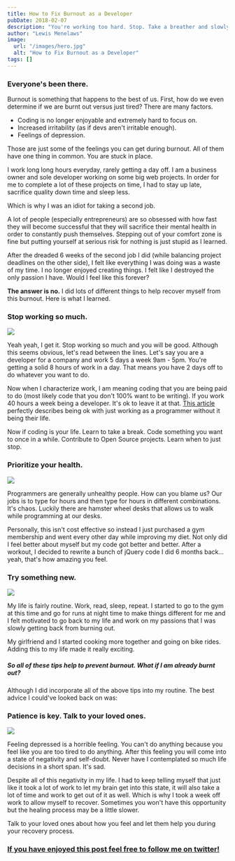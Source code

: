 ```yaml
---
title: How to Fix Burnout as a Developer
pubDate: 2018-02-07
description: "You're working too hard. Stop. Take a breather and slowly move yourself back in."
author: "Lewis Menelaws"
image:
  url: "/images/hero.jpg"
  alt: "How to Fix Burnout as a Developer"
tags: []
---
```

### Everyone's been there.

Burnout is something that happens to the best of us. First, how do we even determine if we are burnt out versus just tired? There are many factors.

- Coding is no longer enjoyable and extremely hard to focus on.
- Increased irritability (as if devs aren't irritable enough).
- Feelings of depression.

Those are just some of the feelings you can get during burnout. All of them have one thing in common. You are stuck in place.

I work long long hours everyday, rarely getting a day off. I am a business owner and sole developer working on some big web projects. In order for me to complete a lot of these projects on time, I had to stay up late, sacrifice quality down time and sleep less.

Which is why I was an idiot for taking a second job.

A lot of people (especially entrepreneurs) are so obsessed with how fast they will become successful that they will sacrifice their mental health in order to constantly push themselves. Stepping out of your comfort zone is fine but putting yourself at serious risk for nothing is just stupid as I learned.

After the dreaded 6 weeks of the second job I did (while balancing project deadlines on the other side), I felt like everything I was doing was a waste of my time. I no longer enjoyed creating things. I felt like I destroyed the only passion I have. Would I feel like this forever?

**The answer is no.** I did lots of different things to help recover myself from this burnout. Here is what I learned.

### Stop working so much.

![](https://www.incimages.com/uploaded_files/image/970x450/burnt-out-candle-1940x900_34988.jpg)

Yeah yeah, I get it. Stop working so much and you will be good. Although this seems obvious, let's read between the lines. Let's say you are a developer for a company and work 5 days a week 9am - 5pm. You're getting a solid 8 hours of work in a day. That means you have 2 days off to do whatever you want to do. 

Now when I characterize work, I am meaning coding that you are being paid to do (most likely code that you don't 100% want to be writing). If you work 40 hours a week being a developer. It's ok to leave it at that. [This article](https://exceptionnotfound.net/i-am-a-9-to-5-developer-and-so-can-you/) perfectly describes being ok with just working as a programmer without it being their life.

Now if coding is your life. Learn to take a break. Code something you want to once in a while. Contribute to Open Source projects. Learn when to just stop.

### Prioritize your health.

![](https://i.ytimg.com/vi/j7FioTdZaEk/maxresdefault.jpg)

Programmers are generally unhealthy people. How can you blame us? Our jobs is to type for hours and then type for hours in different combinations. It's chaos. Luckily there are hamster wheel desks that allows us to walk while programming at our desks.

Personally, this isn't cost effective so instead I just purchased a gym membership and went every other day while improving my diet. Not only did I feel better about myself but my code got better and better. After a workout, I decided to rewrite a bunch of jQuery code I did 6 months back... yeah, that's how amazing you feel.

### Try something new.

![](http://i0.kym-cdn.com/photos/images/original/001/234/765/971.gif)

My life is fairly routine. Work, read, sleep, repeat. I started to go to the gym at this time and go for runs at night time to make things different for me and I felt motivated to go back to my life and work on my passions that I was slowly getting back from burning out. 

My girlfriend and I started cooking more together and going on bike rides. Adding this to my life made it really exciting. 

##### So all of these tips help to prevent burnout. What if I am already burnt out?

Although I did incorporate all of the above tips into my routine. The best advice I could've looked back on was:

### Patience is key. Talk to your loved ones.

![](https://cdn-images-1.medium.com/max/1600/1*0PR3hfwrthAcL1V8nIu4Jw.jpeg)

Feeling depressed is a horrible feeling. You can't do anything because you feel like you are too tired to do anything. After this feeling you will come into a state of negativity and self-doubt. Never have I contemplated so much life decisions in a short span. It's sad.

Despite all of this negativity in my life. I had to keep telling myself that just like it took a lot of work to let my brain get into this state, it will also take a lot of time and work to get out of it as well. Which is why I took a week off work to allow myself to recover. Sometimes you won't have this opportunity but the healing process may be a little slower. 

Talk to your loved ones about how you feel and let them help you during your recovery process. 


### [If you have enjoyed this post feel free to follow me on twitter!](https://twitter.com/LewisMenelaws)